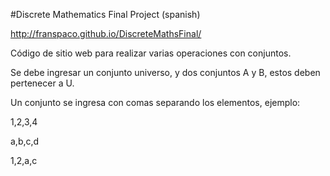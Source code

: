 #Discrete Mathematics Final Project
 (spanish)

http://franspaco.github.io/DiscreteMathsFinal/

 Código de sitio web para realizar varias operaciones con conjuntos.

 Se debe ingresar un conjunto universo, y dos conjuntos A y B, estos deben pertenecer a U.

 Un conjunto se ingresa con comas separando los elementos, ejemplo:

 1,2,3,4

 a,b,c,d

 1,2,a,c
